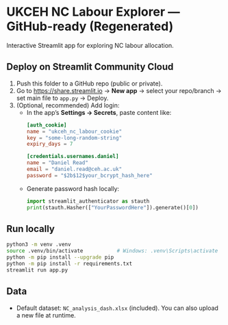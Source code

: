 
# UKCEH NC Labour Explorer — GitHub-ready (Regenerated)

Interactive Streamlit app for exploring NC labour allocation.

## Deploy on Streamlit Community Cloud
1. Push this folder to a GitHub repo (public or private).
2. Go to https://share.streamlit.io → **New app** → select your repo/branch → set main file to `app.py` → Deploy.
3. (Optional, recommended) Add login:
   - In the app’s **Settings → Secrets**, paste content like:
     ```toml
     [auth_cookie]
     name = "ukceh_nc_labour_cookie"
     key = "some-long-random-string"
     expiry_days = 7

     [credentials.usernames.daniel]
     name = "Daniel Read"
     email = "daniel.read@ceh.ac.uk"
     password = "$2b$12$your_bcrypt_hash_here"
     ```
   - Generate password hash locally:
     ```python
     import streamlit_authenticator as stauth
     print(stauth.Hasher(["YourPasswordHere"]).generate()[0])
     ```

## Run locally
```bash
python3 -m venv .venv
source .venv/bin/activate           # Windows: .venv\Scripts\activate
python -m pip install --upgrade pip
python -m pip install -r requirements.txt
streamlit run app.py
```

## Data
- Default dataset: `NC_analysis_dash.xlsx` (included). You can also upload a new file at runtime.
